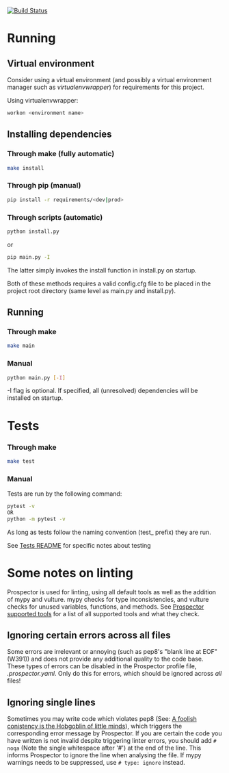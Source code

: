 [![Build Status](https://travis-ci.com/DennisJuhl/medid-crawler.svg?token=BmpFwTTRoRpxzCvpvpxL&branch=develop)](https://travis-ci.com/DennisJuhl/medid-crawler)
# Running

## Virtual environment
Consider using a virtual environment (and possibly a virtual environment manager such as *virtualenvwrapper*) for requirements for this project.

Using virtualenvwrapper:
```bash
workon <environment name>
``` 

## Installing dependencies
### Through make (fully automatic)
```bash
make install
``` 

### Through pip (manual)
```bash
pip install -r requirements/<dev|prod>
``` 

### Through scripts (automatic)
```bash
python install.py
``` 
or
```bash
pip main.py -I
``` 
The latter simply invokes the install function in install.py on startup.

Both of these methods requires a valid config.cfg file to be placed in the project root directory (same level as main.py and install.py).

## Running
### Through make
```bash
make main
``` 

### Manual
```bash
python main.py [-I]
``` 

-I flag is optional. If specified, all (unresolved) dependencies will be installed on startup.

# Tests
### Through make
```bash
make test
``` 

### Manual
Tests are run by the following command:
```bash
pytest -v
OR
python -m pytest -v
``` 

As long as tests follow the naming convention (test_ prefix) they are run.

See [Tests README](tests/README.md) for specific notes about testing


# Some notes on linting
Prospector is used for linting, using all default tools as well as the addition of mypy and vulture. mypy checks for type inconsistencies, and vulture checks for unused variables, functions, and methods.
See [Prospector supported tools](https://prospector.readthedocs.io//en/master/supported_tools.html) for a list of all supported tools and what they check.

## Ignoring certain errors across all files
Some errors are irrelevant or annoying (such as pep8's "blank line at EOF" (W391)) and does not provide any additional quality to the code base. These types of errors can be disabled in the Prospector profile file, _.prospector.yaml_. Only do this for errors, which should be ignored across *all* files!

## Ignoring single lines
Sometimes you may write code which violates pep8 (See: [A foolish conistency is the Hobgoblin of little minds](https://www.python.org/dev/peps/pep-0008/#a-foolish-consistency-is-the-hobgoblin-of-little-minds)), which triggers the corresponding error message by Prospector. If you are certain the code you have written is not invalid despite triggering linter errors, you should add ```# noqa``` (Note the single whitespace after '#') at the end of the line. This informs Prospector to ignore the line when analysing the file.
If mypy warnings needs to be suppressed, use ```# type: ignore``` instead.
